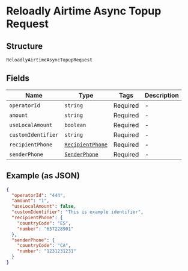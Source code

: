 
# Reloadly Airtime Async Topup Request

## Structure

`ReloadlyAirtimeAsyncTopupRequest`

## Fields

| Name | Type | Tags | Description |
|  --- | --- | --- | --- |
| `operatorId` | `string` | Required | - |
| `amount` | `string` | Required | - |
| `useLocalAmount` | `boolean` | Required | - |
| `customIdentifier` | `string` | Required | - |
| `recipientPhone` | [`RecipientPhone`](../../doc/models/recipient-phone.md) | Required | - |
| `senderPhone` | [`SenderPhone`](../../doc/models/sender-phone.md) | Required | - |

## Example (as JSON)

```json
{
  "operatorId": "444",
  "amount": "1",
  "useLocalAmount": false,
  "customIdentifier": "This is example identifier",
  "recipientPhone": {
    "countryCode": "ES",
    "number": "657228901"
  },
  "senderPhone": {
    "countryCode": "CA",
    "number": "1231231231"
  }
}
```

